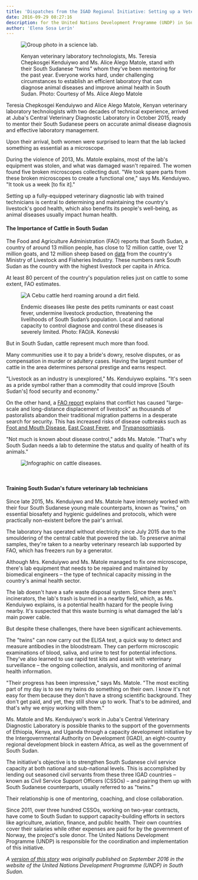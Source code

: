 ```yaml
---
title: 'Dispatches from the IGAD Regional Initiative: Setting up a Veterinary Diagnostic Lab in Juba, South Sudan'
date: 2016-09-29 08:27:16
description: for the United Nations Development Programme (UNDP) in South Sudan. (September 2016)
author: 'Elena Sosa Lerín'
---
```

<figure>
<img data-src="https://res.cloudinary.com/esarin72/image/upload/c_fit,h_324,q_auto,w_500/v1603325519/articles/01_VetLab_edit-001_mlbp17.jpg" loading="lazy" alt="Group photo in a science lab." class="lazyload">
<figcaption>
    <p>Kenyan veterinary laboratory technologists, Ms. Teresia Chepkosgei Kenduiywo and Ms. Alice Alego Matole, stand with their South Sudanese “twins” whom they’ve been mentoring for the past year. Everyone works hard, under challenging circumstances to establish an efficient laboratory that can diagnose animal diseases and improve animal health in South Sudan.<span class="thick"> Photo:</span> Courtesy of Ms. Alice Alego Matole</p>
</figcaption>
</figure>

Teresia Chepkosgei Kenduiywo and Alice Alego Matole, Kenyan veterinary laboratory technologists with two decades of technical experience, arrived at Juba's Central Veterinary Diagnostic Laboratory in October 2015, ready to mentor their South Sudanese peers on accurate animal disease diagnosis and effective laboratory management.

Upon their arrival, both women were surprised to learn that the lab lacked something as essential as a microscope.

During the violence of 2013, Ms. Matole explains, most of the lab's equipment was stolen, and what was damaged wasn't repaired. The women found five broken microscopes collecting dust.
 "We took spare parts from these broken microscopes to create a functional one," says Ms. Kenduiywo. "It took us a week [to fix it]."

Setting up a fully-equipped veterinary diagnostic lab with trained technicians is central to determining and maintaining the country's livestock's good health, which also benefits its people's well-being, as animal diseases usually impact human health.

#### The Importance of Cattle in South Sudan

The Food and Agriculture Administration (FAO) reports that South Sudan, a country of around 13 million people, has close to 12 million cattle, over 12 million goats, and 12 million sheep based on <a href="http://www.ipsnews.net/2014/05/south-sudans-livestock-outnumbering-people-ruining-environment/">data</a> from the country's Ministry of Livestock and Fisheries Industry. These numbers rank South Sudan as the country with the highest livestock per capita in Africa.

At least 80 percent of the country's population relies just on cattle to some extent, FAO estimates.

<figure>
<img data-src="https://res.cloudinary.com/esarin72/image/upload/q_auto/v1603325690/articles/FAO_cattle_uutbny.jpg" loading="lazy" alt="A Cebu cattle herd roaming around a dirt field." class="lazyload">
<figcaption>
<p>Endemic diseases like peste des petits ruminants or east coast fever, undermine livestock production, threatening the livelihoods of South Sudan’s population. Local and national capacity to control diagnose and control these diseases is severely limited.<span class="thick"> Photo:</span> FAO/A. Konevski</p>
</figcaption>
</figure>

But in South Sudan, cattle represent much more than food.

Many communities use it to pay a bride's dowry, resolve disputes, or as compensation in murder or adultery cases. Having the largest number of cattle in the area determines personal prestige and earns respect.

"Livestock as an industry is unexplored," Ms. Kenduiywo explains. "It's seen as a pride symbol rather than a commodity that could improve [South Sudan's] food security and economy."

On the other hand, a <a href="http://www.fao.org/fileadmin/user_upload/emergencies/docs/FAO%20Livestock%20Alert%20(December%202014).pdf" target="blank">FAO report</a> explains that conflict has caused "large-scale and long-distance displacement of livestock" as thousands of pastoralists abandon their traditional migration patterns in a desperate search for security. This has increased risks of disease outbreaks such as <A href="https://www.merckvetmanual.com/generalized-conditions/foot-and-mouth-disease/overview-of-foot-and-mouth-disease?redirectid=18904">Foot and Mouth Disease</a>, <a href="https://www.merckvetmanual.com/circulatory-system/blood-parasites/theileriases?redirectid=18301">East Coast Fever</a>, and <a href="https://www.merckvetmanual.com/circulatory-system/blood-parasites/trypanosomiasis?redirectid=18302&qt=Trypanosomiasis%20&alt=sh">Trypanosomiasis<a/>. 

"Not much is known about disease control," adds Ms. Matole. "That's why South Sudan needs a lab to determine the status and quality of health of its animals." 

<figure>
<img data-src="https://res.cloudinary.com/esarin72/image/upload/q_auto/v1603329037/articles/infographic_animaldisease__moiw9z.png" loading="lazy" alt="Infographic on cattle diseases." class="lazyload">
</figure>
<br>

#### Training South Sudan's future veterinary lab technicians

Since late 2015, Ms. Kenduiywo and Ms. Matole have intensely worked with their four South Sudanese young male counterparts, known as "twins," on essential biosafety and hygienic guidelines and protocols, which were practically non-existent before the pair's arrival.

The laboratory has operated without electricity since July 2015 due to the smouldering of the central cable that powered the lab. To preserve animal samples, they're taken to a nearby veterinary research lab supported by FAO, which has freezers run by a generator. 

Although Mrs. Kenduiywo and Ms. Matole managed to fix one microscope, there's lab equipment that needs to be repaired and maintained by biomedical engineers – the type of technical capacity missing in the country's animal health sector.

The lab doesn't have a safe waste disposal system. Since there aren't incinerators, the lab's trash is burned in a nearby field, which, as Ms. Kenduiywo explains, is a potential health hazard for the people living nearby. It's suspected that this waste burning is what damaged the lab's main power cable.

But despite these challenges, there have been significant achievements.

The "twins" can now carry out the ELISA test, a quick way to detect and measure antibodies in the bloodstream. They can perform microscopic examinations of blood, saliva, and urine to test for potential infections. They've also learned to use rapid test kits and assist with veterinary surveillance – the ongoing collection, analysis, and monitoring of animal health information. 

"Their progress has been impressive," says Ms. Matole. "The most exciting part of my day is to see my twins do something on their own. I know it's not easy for them because they don't have a strong scientific background. They don't get paid, and yet, they still show up to work. That's to be admired, and that's why we enjoy working with them."

Ms. Matole and Ms. Kenduiywo's work in Juba's Central Veterinary Diagnostic Laboratory is possible thanks to the support of the governments of Ethiopia, Kenya, and Uganda through a capacity development initiative by the Intergovernmental Authority on Development (IGAD), an eight-country regional development block in eastern Africa, as well as the government of South Sudan.

The initiative's objective is to strengthen South Sudanese civil service capacity at both national and sub-national levels. This is accomplished by lending out seasoned civil servants from these three IGAD countries – known as Civil Service Support Officers (CSSOs) – and pairing them up with South Sudanese counterparts, usually referred to as "twins."

Their relationship is one of mentoring, coaching, and close collaboration.

Since 2011, over three hundred CSSOs, working on two-year contracts, have come to South Sudan to support capacity-building efforts in sectors like agriculture, aviation, finance, and public health. Their own countries cover their salaries while other expenses are paid for by the government of Norway, the project's sole donor. The United Nations Development Programme (UNDP) is responsible for the coordination and implementation of this initiative.

*A <a href="https://www.ss.undp.org/content/south_sudan/en/home/presscenter/articles/2016/09/29/dispatches-from-the-igad-regional-initiative-setting-up-a-veterinary-diagnostic-laboratory-in-juba-south-sudan.html" target="blank"> version of this story</a> was originally published on September 2016 in the website of the United Nations Development Programme (UNDP) in South Sudan.*




